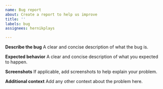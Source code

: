 ```yaml
---
name: Bug report
about: Create a report to help us improve
title: ''
labels: bug
assignees: hernikplays

---
```


**Describe the bug**
A clear and concise description of what the bug is.

**Expected behavior**
A clear and concise description of what you expected to happen.

**Screenshots**
If applicable, add screenshots to help explain your problem.

**Additional context**
Add any other context about the problem here.
